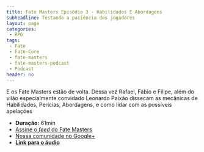 ```yaml
---
title: Fate Masters Episódio 3 - Habilidades E Abordagens
subheadline: Testando a paciência dos jogadores
layout: page
categories:
 - RPG
tags:
 - Fate
 - Fate-Core
 - fate-masters
 - fate-masters-podcast
 - Podcast
header: no
---
```


E os Fate Masters estão de volta. Dessa vez Rafael, Fábio e Filipe, além do vilão especialmente convidado Leonardo Paixão dissecam as mecânicas de Habilidades, Perícias, Abordagens, e como lidar com as possíveis apelações

- **Duração:** 61min
- [Assine o _feed_ do Fate Masters][feed-fatemasters]
- [Nossa comunidade no Google+][comunidade-g+]
- [**Link para o áudio**][link-mp3]

[feed-fatemasters]: http://feeds.feedburner.com/FateMastersRPG
[comunidade-g+]: https://plus.google.com/communities/100913016060492249875
[link-mp3]: https://archive.org/download/FateMasters3HabilidadesEAbordagens/Fate%20Masters%20%233%20-%20Habilidades%20e%20abordagens.mp3
